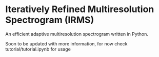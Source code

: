 # Iteratively Refined Multiresolution Spectrogram (IRMS)
An efficient adaptive multiresolution spectrogram written in Python.

Soon to be updated with more information, for now check tutorial/tutorial.ipynb for usage
